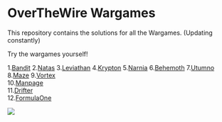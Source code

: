 # OverTheWire Wargames
This repository contains the solutions for all the Wargames. (Updating constantly)

Try the wargames yourself!

1.[Bandit](https://overthewire.org/wargames/bandit/) 
2.[Natas](https://overthewire.org/wargames/natas/)
3.[Leviathan](https://overthewire.org/wargames/leviathan/)
4.[Krypton](https://overthewire.org/wargames/krypton/)
5.[Narnia](https://overthewire.org/wargames/narnia/) 
6.[Behemoth](https://overthewire.org/wargames/behemoth/) 
7.[Utumno](https://overthewire.org/wargames/utumno/) 
8.[Maze](https://overthewire.org/wargames/maze/) 
9.[Vortex](https://overthewire.org/wargames/vortex/)  
10.[Manpage](https://overthewire.org/wargames/manpage/)  
11.[Drifter](https://overthewire.org/wargames/drifter/)  
12.[FormulaOne](https://overthewire.org/wargames/formulaone/)  

[![](https://dcbadge.vercel.app/api/server/INVITEID)](https://discord.gg/634870139476770816)